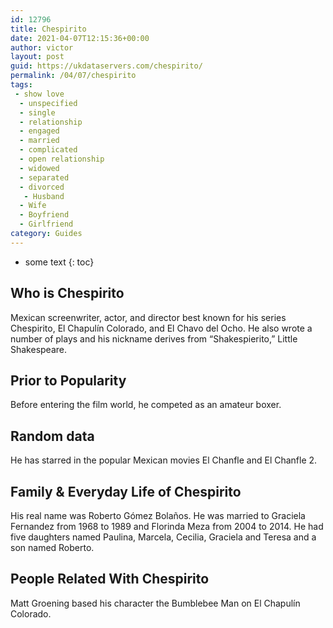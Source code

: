 ```yaml
---
id: 12796
title: Chespirito
date: 2021-04-07T12:15:36+00:00
author: victor
layout: post
guid: https://ukdataservers.com/chespirito/
permalink: /04/07/chespirito
tags:
 - show love
  - unspecified
  - single
  - relationship
  - engaged
  - married
  - complicated
  - open relationship
  - widowed
  - separated
  - divorced
   - Husband
  - Wife
  - Boyfriend
  - Girlfriend
category: Guides
---
```


* some text
{: toc}


## Who is Chespirito



Mexican screenwriter, actor, and director best known for his series Chespirito, El Chapulín Colorado, and El Chavo del Ocho. He also wrote a number of plays and his nickname derives from &#8220;Shakespierito,&#8221; Little Shakespeare.

                
                
                
## Prior to Popularity



Before entering the film world, he competed as an amateur boxer.

                
                
                
## Random data



He has starred in the popular Mexican movies El Chanfle and El Chanfle 2.

                
                
                
## Family & Everyday Life of Chespirito



His real name was Roberto Gómez Bolaños. He was married to Graciela Fernandez from 1968 to 1989 and Florinda Meza from 2004 to 2014. He had five daughters named Paulina, Marcela, Cecilia, Graciela and Teresa and a son named Roberto.

                
                
                
## People Related With Chespirito



Matt Groening based his character the Bumblebee Man on El Chapulín Colorado.

                
              
            
          
          
          